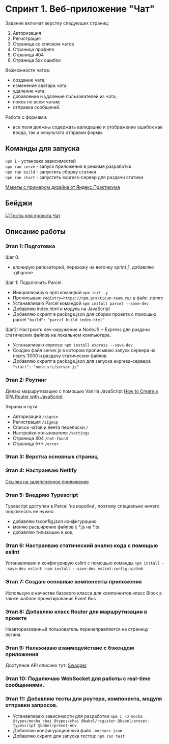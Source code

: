 # Спринт 1. Веб-приложение "Чат"

Задание включат верстку следующих страниц:

1. Авторизация
2. Регистрация
3. Страница со списком чатов
4. Страница профиля
5. Страница 404
6. Страница 5хх ошибок

Возможности чатов:

- создание чата;
- изменение аватара чата;
- удаление чата;
- добавление и удаление пользователей из чата;
- поиск по всем чатам;
- отправка сообщений.

Работа с формами:

- все поля должны содержать валидацию и отображение ошибок как ввода, так и результата отправки формы.

## Команды для запуска

`npm i` - установка зависимостей  
`npm run serve` - запуск приложения в режиме разработки  
`npm run build` - запустить сборку статики  
`npm run start` - запустить express-сервер для раздачи статики

[Макеты с примером дизайна от Яндекс.Практикума](https://www.figma.com/file/jF5fFFzgGOxQeB4CmKWTiE/Chat_external_link?node-id=0%3A1)

## Бейджи

[![Тесты для проекта Чат](https://github.com/tsharon-byte/middle.messenger.praktikum.yandex/actions/workflows/tests.yml/badge.svg)](https://github.com/tsharon-byte/middle.messenger.praktikum.yandex/actions/workflows/tests.yml)

## Описание работы

### Этап 1: Подготовка

Шаг 0.

- клонирую репозиторий, перехожу на веточку sprint_1, добавляю .gitignore

Шаг 1: Подключить Parcel.

- Инициализирую npm командой `npm init -y`
- Прописываю `registry=https://npm.prakticum-team.ru/` в файл .npmrc
- Устанавливаю Parcel командой `npm install parcel --save-dev`
- Добавляю index.html и модуль на JavaScript
- Добавляю скрипт в package.json для сборки проекта с помощью parcel `"build": "parcel build index.html"`

Шаг2: Настроить dev-окружение и NodeJS + Express для раздачи статических файлов на локальном компьютере.

- Устанавливаю express: `npm install express --save-dev`
- Создаю файл server.js в котором прописываю запуск сервера на порту 3000 и раздачу статических файлов
- Добавляю скрипт в package.json для запуска express-сервера `"start": "node src/server.js"`

### Этап 2: Роутинг

Делаю маршрутизацию с помощью Vanilla JavaScript
[How to Create a SPA Router with JavaScript](https://blog.bitsrc.io/creating-a-spa-router-using-vanilla-js-95caf348ee4)

Экраны и пути:

- Авторизация `/signin`
- Регистрация `/signup`
- Список чатов и лента переписки `/`
- Настройки пользователя `/settings`
- Страница 404 `/not-found`
- Страница 5** `/error`

### Этап 3: Верстка основных страниц

### Этап 4: Настраиваю Netlify

[Ссылка на задеплоенное приложение](https://jocular-kringle-df365b.netlify.app/)

### Этап 5: Внедряю Typescript

Typescript доступен в Parcel 'из коробки', поэтому специально ничего подключать не нужно.

- добавляю tsconfig.json конфигурацию
- меняю расширение файлов с *.js на *.ts
- добавляю типизацию в код

### Этап 6: Настраиваю статический анализ кода с помощью eslint

Устанавливаю и конфигурирую eslint с помощью команды `npm install --save-dev eslint `
`npm install --save-dev eslint-config-airbnb `

### Этап 7: Создаю основные компоненты приложения

Использую в качестве базового класса для компонентов класс Block а также шаблон проектирования Event Bus

### Этап 8: Добавляю класс Router для маршрутизации в проекте

Неавторизованный пользователь перенаправляется на страницу логина.

### Этап 9: Налаживаю взаимодействие с бэкендом приложения

Доступное API описано тут: [Swagger](https://ya-praktikum.tech/api/v2/swagger/)

### Этап 10: Подключаю WebSocket для работы с real-time сообщениями.

### Этап 11: Добавляю тесты для роутера, компонента, модуля отправки запросов.

- Устанавливаю зависимости для разработки
  `npm i -D mocha @types/mocha chai @types/chai @babel/register @babel/preset-typescript @babel/preset-env`
- Добавляю конфигурационный файл `.mocharc.json`
- Добавляю скрипт для запуска тестов: `npm run test`
